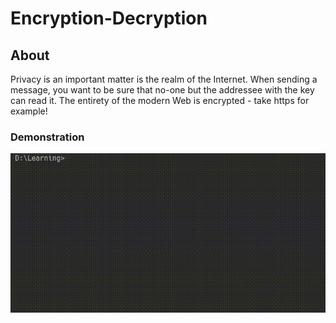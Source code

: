 # Encryption-Decryption


## About
Privacy is an important matter is the realm of the Internet. When sending a message, you want to be sure that no-one but the addressee with the key can read it. The entirety of the modern Web is encrypted - take https for example! 


### Demonstration
![](https://github.com/hoquewasim/Encryption-Decryption/blob/master/demonstration.gif)

